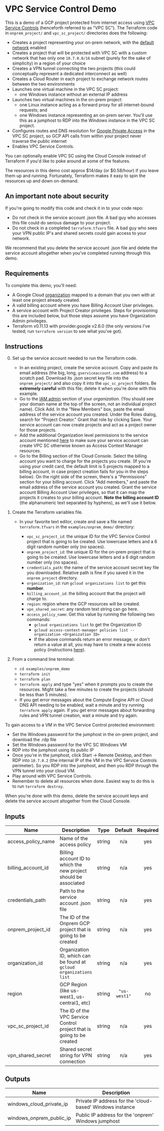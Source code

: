 # VPC Service Control Demo

This is a demo of a GCP project protected from internet access using [VPC Service Controls](https://cloud.google.com/vpc-service-controls/) (henceforth referred to as "VPC SC").  The Terraform code in `onprem_project/` and `vpc_sc_project/` directories does the following:

- Creates a project representing your on-prem network, with the [default network](https://cloud.google.com/vpc/docs/vpc#default-network) enabled
- Creates a project that will be protected with VPC SC with a custom network that has only one `10.7.0.0/16` subnet (purely for the sake of simplicity) in a region of your choice
- Creates a VPN tunnel connecting the two projects (this could conceptually represent a dedicated interconnect as well)
- Creates a Cloud Router in each project to exchange network routes between the two environments
- Launches one virtual machine in the VPC SC project:
    - one Windows instance without an external IP address
- Launches two virtual machines in the on-prem project:
    - one Linux instance acting as a forward proxy for all internet-bound requests; and
    - one Windows instance representing an on-prem server.  You'll use this as a jumphost to RDP into the Windows instance in the VPC SC project.
- Configures routes and DNS resolution for [Google Private Access](https://cloud.google.com/vpc/docs/configure-private-google-access) in the VPC SC project, so GCP API calls from within your project never traverse the public internet
- Enables VPC Service Controls.

You can optionally enable VPC SC using the Cloud Console instead of Terraform if you'd like to poke around at some of the features.

The resources in this demo cost approx $14/day (or $0.58/hour) if you leave them up and running.  Fortunately, Terraform makes it easy to spin the resources up and down on-demand.

## An important note about security
If you're going to modify this code and check it in to your code repo:
- Do not check in the service account .json file.  A bad guy who accesses this file could do serious damage to your project.
- Do not check in a completed `terraform.tfvars` file.  A bad guy who sees your VPN public IP's and shared secrets could gain access to your network.

We recommend that you delete the service account .json file and delete the service account altogether when you've completed running through this demo.

## Requirements
To complete this demo, you'll need:
- A Google Cloud [organization](https://cloud.google.com/resource-manager/docs/quickstart-organizations) mapped to a domain that you own with at least one project already created.
- A valid billing account where you have Billing Account User privileges.
- A service account with Project Creator privileges.  Steps for provisioning this are included below, but those steps assume you have Organization Admin privileges.
- Terraform v0.11.13 with provider.google v2.6.0 (the only versions I've tested; run `terraform version` to see what you've got).

## Instructions

0. Set up the service account needed to run the Terraform code.
    - In an existing project, create the service account.  Copy and paste its email address (the big, long, `gserviceaccount.com` address) to a scratch pad.  Download its .json secret key file into the `onprem_project/` and also copy it into the `vpc_sc_project` folders.  Be **extremely careful** with this file; delete it when you're done with this example.
    - Go to the [IAM admin](https://console.cloud.google.com/iam-admin/iam) section of your *organization.*  (You should see your domain name at the top of the screen, not an individual project name).  Click Add.  In the "New Members" box, paste the email address of the service account you created.  Under the Roles dialog, search for "Project Creator."  Grant that role by clicking Save.  Your service account can now create projects and act as a project owner for those projects.
    -  Add the additional Organization level permissions to the service account mentioned [here](https://github.com/terraform-google-modules/terraform-google-vpc-service-controls#organization-level-permissions) to  make sure your service account can create VPC SC otherwise known as Access Context Manager resources.
    - Go to the Billing section of the Cloud Console.  Select the billing account you want to charge for the projects you create.  (If you're using your credit card, the default limit is 5 projects mapped to a billing account, in case project creation fails for you in the steps below).  On the right side of the screen, there's a "Permissions" section for your billing account.  Click "Add members," and paste the email address of the service account you created.  Grant the service account Billing Account User privileges, so that it can map the projects it creates to your billing account.  **Note the billing account ID** (the alphanumeric text separated by hyphens), as we'll use it below.

1. Create the Terraform variables file.
    - In your favorite text editor, create and save a file named `terraform.tfvars` in the `examples/onprem_demo/` directory:

        - `vpc_sc_project_id`: the unique ID for the VPC Service Control project that is going to be created.  Use lowercase letters and a 6 digit random number only (no spaces).
        - `onprem_project_id`: the unique ID for the on-prem project that is going to be created.  Use lowercase letters and a 6 digit random number only (no spaces).
        - `credentials_path`: the name of the service account secret key file you downloaded.  Relative path is fine if you saved it in the `onprem_project` directory.
        - `organization_id`: run `gcloud organizations list` to get this **number**.
        - `billing_account_id`: the billing account that the project will charge to.
        - `region`: region where the GCP resources will be created.
        - `vpn_shared_secret`: any random text string can go here.
        - `access_policy_name`: Get this value by running the following two commands:
            - `gcloud organizations list` to get the Organization ID
            - `gcloud access-context-manager policies list --organization <Organization ID>`
            - If the above commands return an error message, or don't return a value at all, you may have to create a new access policy (instructions [here](https://cloud.google.com/sdk/gcloud/reference/access-context-manager/policies/create)).
2. From a command line terminal:
    - `cd examples/onprem_demo`
    - `terraform init`
    - `terraform plan`
    - `terraform apply` and type "yes" when it prompts you to create the resources.  Might take a few minutes to create the projects (should be less than 5 minutes).
    - If you get error messages about the Compute Engine API or Cloud DNS API needing to be enabled, wait a minute and try running `terraform apply` again.  If you get error messages about forwarding rules and VPN tunnel creation, wait a minute and try again.


To gain access to a VM in the VPC Service Control protected environment:

- Set the Windows password for the jumphost in the on-prem project, and download the .rdp file
- Set the Windows password for the VPC SC Windows VM
- RDP into the jumphost using its public IP
- Once you're in the jumphost, click Start -> Remote Desktop, and then RDP into `10.7.0.2` (the internal IP of the VM in the VPC Service Controls perimeter).  So you RDP into the jumphost, and then you RDP through the VPN tunnel into your cloud VM.
- Play around with VPC Service Controls.
- Remember to delete all resources when done.  Easiest way to do this is to run `terraform destroy`.

When you're done with this demo, delete the service account keys and delete the service account altogether from the Cloud Console.

<!-- BEGINNING OF PRE-COMMIT-TERRAFORM DOCS HOOK -->
## Inputs

| Name | Description | Type | Default | Required |
|------|-------------|:----:|:-----:|:-----:|
| access\_policy\_name | Name of the access policy | string | n/a | yes |
| billing\_account\_id | Billing account ID to which the new project should be associated | string | n/a | yes |
| credentials\_path | Path to the service account .json file | string | n/a | yes |
| onprem\_project\_id | The ID of the Onprem GCP project that is going to be created | string | n/a | yes |
| organization\_id | Organization ID, which can be found at `gcloud organizations list` | string | n/a | yes |
| region | GCP Region (like us-west1, us-central1, etc) | string | `"us-west1"` | no |
| vpc\_sc\_project\_id | The ID of the VPC Service Control project that is going to be created | string | n/a | yes |
| vpn\_shared\_secret | Shared secret string for VPN connection | string | n/a | yes |

## Outputs

| Name | Description |
|------|-------------|
| windows\_cloud\_private\_ip | Private IP address for the 'cloud-based' Windows instance |
| windows\_onprem\_public\_ip | Public IP address for the 'onprem' Windows jumphost |

<!-- END OF PRE-COMMIT-TERRAFORM DOCS HOOK -->
